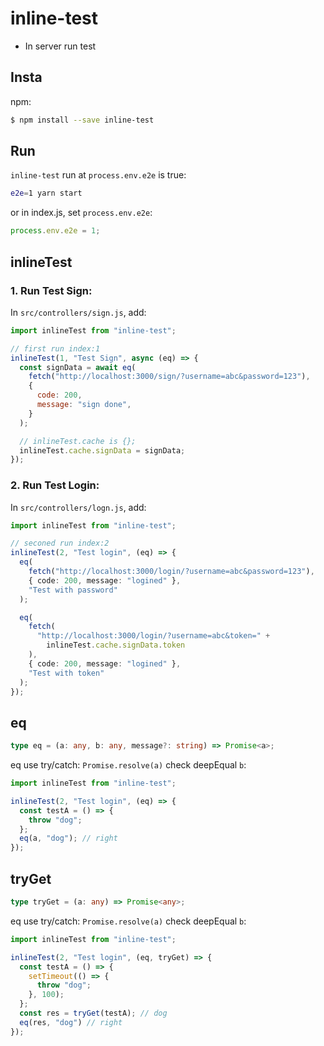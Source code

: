 # inline-test

- In server run test

## Insta

npm:

```sh
$ npm install --save inline-test
```

## Run

`inline-test` run at `process.env.e2e` is true:

```sh
e2e=1 yarn start
```

or in index.js, set `process.env.e2e`:

```js
process.env.e2e = 1;
```

## inlineTest

### 1. Run Test Sign:

In `src/controllers/sign.js`, add:

```js
import inlineTest from "inline-test";

// first run index:1
inlineTest(1, "Test Sign", async (eq) => {
  const signData = await eq(
    fetch("http://localhost:3000/sign/?username=abc&password=123"),
    {
      code: 200,
      message: "sign done",
    }
  );

  // inlineTest.cache is {};
  inlineTest.cache.signData = signData;
});
```

### 2. Run Test Login:

In `src/controllers/logn.js`, add:

```ts
import inlineTest from "inline-test";

// seconed run index:2
inlineTest(2, "Test login", (eq) => {
  eq(
    fetch("http://localhost:3000/login/?username=abc&password=123"),
    { code: 200, message: "logined" },
    "Test with password"
  );

  eq(
    fetch(
      "http://localhost:3000/login/?username=abc&token=" +
        inlineTest.cache.signData.token
    ),
    { code: 200, message: "logined" },
    "Test with token"
  );
});
```

## eq

```ts
type eq = (a: any, b: any, message?: string) => Promise<a>;
```

eq use try/catch: `Promise.resolve(a)` check deepEqual `b`:

```ts
import inlineTest from "inline-test";

inlineTest(2, "Test login", (eq) => {
  const testA = () => {
    throw "dog";
  };
  eq(a, "dog"); // right
});
```

## tryGet

```ts
type tryGet = (a: any) => Promise<any>;
```

eq use try/catch: `Promise.resolve(a)` check deepEqual `b`:

```ts
import inlineTest from "inline-test";

inlineTest(2, "Test login", (eq, tryGet) => {
  const testA = () => {
    setTimeout(() => {
      throw "dog";
    }, 100);
  };
  const res = tryGet(testA); // dog
  eq(res, "dog") // right
});
```

